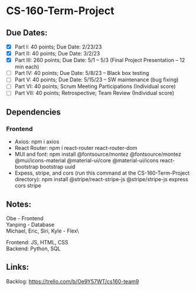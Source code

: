 # CS-160-Term-Project

## Due Dates:
- [x] Part I:		40 points; Due Date: 2/23/23
- [x] Part II: 	40 points; Due Date: 3/2/23
- [x] Part III: 	260 points; Due Date: 5/1 – 5/3 (Final Project Presentation – 12 min each)
- [ ] Part IV: 	40 points; Due Date: 5/8/23 – Black box testing
- [ ] Part V:	40 points; Due Date: 5/15/23 – SW maintenance (bug fixing)
- [ ] Part VI:	40 points; Scrum Meeting Participations (Individual score)
- [ ] Part VII:	40 points; Retrospective; Team Review (Individual score)

## Dependencies
 ### Frontend
 - Axios: npm i axios
 - React Router: npm i react-router react-router-dom
 - MUI and font: npm install @fontsource/montez @fontsource/montez @mui/icons-material @material-ui/core @material-ui/icons react-bootstrap bootstrap uuid
 - Expess, stripe, and cors (run this command at the CS-160-Term-Project directory): npm install @stripe/react-stripe-js @stripe/stripe-js express cors stripe

## Notes:
Obe - Frontend\
Yanping - Database\
Michael, Eric, Siri, Kyle - Flex\

Frontend: JS, HTML, CSS\
Backend: Python, SQL

## Links:
 Backlog: https://trello.com/b/Oe9Y57WT/cs160-team9 
